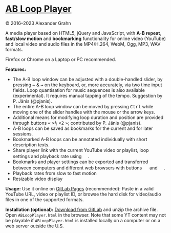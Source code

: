 # [AB Loop Player](https://agrahn.gitlab.io/ABLoopPlayer/)

© 2016–2023 Alexander Grahn

A media player based on HTML5, jQuery and JavaScript, with **A-B repeat**, **fast/slow motion** and **bookmarking** functionality for online video (YouTube) and local video and audio files in the MP4/H.264, WebM, Ogg, MP3, WAV formats.

Firefox or Chrome on a Laptop or PC recommended.

**Features:**
- The A-B loop window can be adjusted with a double-handled slider, by pressing <kbd>&larr;</kbd> & <kbd>&rarr;</kbd> on the keyboard, or, more accurately, via two time input fields. Loop quantisation for music sequences is also available (experimental). It requires manual tapping of the tempo. Suggestion by P. Jänis (@pjanis).
- The entire A-B loop window can be moved by pressing <kbd>Ctrl</kbd> while moving one of the slider handles with the mouse or the arrow keys.
- Additional means for modifying loop duration and position are provided through buttons <kbd>&laquo;</kbd>&nbsp;<kbd>&times;&frac12;</kbd>&nbsp;<kbd>&times;2</kbd>&nbsp;<kbd>&raquo;</kbd>; contributed by P. Jänis (@pjanis).
- A-B loops can be saved as bookmarks for the current and for later sessions.
- Bookmarked A-B loops can be annotated individually with short description texts.
- Share player link with the current YouTube video or playlist, loop settings and playback rate using <kbd><img src="https://agrahn.gitlab.io/ABLoopPlayer/png/sharelink.png" width="16px"/></kbd>.
- Bookmarks and player settings can be exported and transferred between computers and different web browsers with buttons <kbd><img src="https://agrahn.gitlab.io/ABLoopPlayer/png/export.png" width="16px"/></kbd> and <kbd><img src="https://agrahn.gitlab.io/ABLoopPlayer/png/import.png" width="16px"/></kbd>.
- Playback rates from slow to fast motion
- Resizable video display

**Usage:** Use it online on [GitLab Pages](https://agrahn.gitlab.io/ABLoopPlayer/) (recommended): Paste in a valid YouTube URL, video or playlist ID, or browse the hard disk for video/audio files in one of the supported formats.

**Installation (optional):** [Download from GitLab](https://gitlab.com/agrahn/ABLoopPlayer/-/archive/master/ABLoopPlayer-master.zip) and unzip the archive file. Open `ABLoopPlayer.html` in the browser. Note that some YT content may not be playable if `ABLoopPlayer.html` is installed locally on a computer or on a web server outside the U.S.

